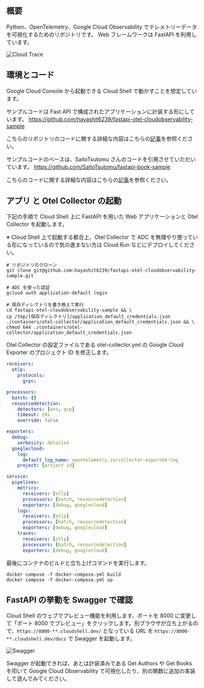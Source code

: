## 概要
Python、OpenTelemetry、Google Cloud Observability でテレメトリーデータを可視化するためのリポジトリです。
Web フレームワークは FastAPI を利用しています。

![Cloud Trace](https://github.com/hayashit6239/react-training/assets/138541920/50a06d7e-2a14-471c-9bbe-8d97cdbf7ddf)

## 環境とコード
Google Cloud Console から起動できる Cloud Shell で動かすことを想定しています。

サンプルコードは Fast API で構成されたアプリケーションに計装する形にしています。
https://github.com/hayashit6239/fastapi-otel-cloudobservability-sample

こちらのリポジトリのコードに関する詳細な内容はこちらの[記事]()を参照ください。

サンプルコードのベースは、SaitoTsutomu さんのコードを引用させていただいています。
https://github.com/SaitoTsutomu/fastapi-book-sample

こちらのコードに関する詳細な内容はこちらの[記事](https://qiita.com/SaitoTsutomu/items/6fd5cd835a4b904a5a3e)を参照ください。

## アプリ と Otel Collector の起動
下記の手順で Cloud Shell 上に FastAPI を用いた Web アプリケーションと Otel Collector を起動します。

※ Cloud Shell 上で起動する都合上、Otel Collector で ADC を無理やり使っている形になっているので気の進まない方は Cloud Run などにデプロイしてください。

```shell:terminal
# リポジトリのクローン
git clone git@github.com:hayashit6239/fastapi-otel-cloudobservability-sample.git

# ADC を使った認証
gcloud auth application-default login

# 保存ディレクトリを書き換えて実行
cd fastapi-otel-cloudobservability-sample && \
cp /tmp/[保存ディレクトリ]/application_default_credentials.json ./containers/otel-collector/application_default_credentials.json && \
chmod 644 ./containers/otel-collector/application_default_credentials.json
```

Otel Collector の設定ファイルである otel-collector.yml の Google Cloud Exporter のプロジェクト ID を修正します。

```yaml:./containers/otel-collector/otel-collector.yml
receivers:
  otlp:
    protocols:
      grpc:

processors:
  batch: {}
  resourcedetection:
    detectors: [env, gcp]
    timeout: 20s
    override: false

exporters:
  debug:
    verbosity: detailed
  googlecloud:
    log:
      default_log_name: opentelemetry.io/collector-exported-log
    project: [project id]

service:
  pipelines:
    metrics:
      receivers: [otlp]
      processors: [batch, resourcedetection]
      exporters: [debug, googlecloud]
    logs:
      receivers: [otlp]
      processors: [batch, resourcedetection]
      exporters: [debug, googlecloud]
    traces:
      receivers: [otlp]
      processors: [batch, resourcedetection]
      exporters: [debug, googlecloud]
```

最後にコンテナのビルドと立ち上げコマンドを実行します。

```shell:terminal
docker compose -f docker-compose.yml build
docker compose -f docker-compose.yml up
```

## FastAPI の挙動を Swagger で確認
Cloud Shell のウェブでプレビュー機能を利用します、ポートを 8000 に変更して「ポート 8000 でプレビュー」をクリックします。別ブラウザが立ち上がるので、`https://8000-**.cloudshell.dev/` となっている URL を `https://8000-**.cloudshell.dev/docs` で Swagger を起動します。

![Swagger](https://github.com/hayashit6239/react-training/assets/138541920/6a8edbea-8716-429a-a723-fd12da3280c3)

Swagger が起動できれば、あとは計装済みである Get Authors や Get Books を叩いて Google Cloud Observability で可視化したり、別の関数に追加の実装して遊んでみてください。